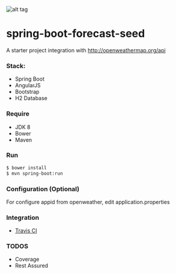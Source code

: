 ![alt tag](https://api.travis-ci.org/heidiks/spring-boot-forecast-seed.svg?branch=master)

# spring-boot-forecast-seed
A starter project integration with http://openweathermap.org/api 

### Stack:
- Spring Boot
- AngularJS
- Bootstrap
- H2 Database

### Require
- JDK 8
- Bower
- Maven

### Run
```sh
$ bower install
$ mvn spring-boot:run
```

### Configuration (Optional)
For configure appid from openweather, edit application.properties

### Integration
- [Travis CI](https://travis-ci.org/heidiks/spring-boot-forecast-seed)

### TODOS
- Coverage
- Rest Assured